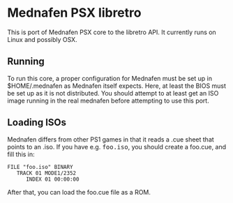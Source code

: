 # Mednafen PSX libretro

This is port of Mednafen PSX core to the libretro API.
It currently runs on Linux and possibly OSX.

## Running

To run this core, a proper configuration for Mednafen must be set up in
$HOME/.mednafen as Mednafen itself expects.
Here, at least the BIOS must be set up as it is not distributed.
You should attempt to at least get an ISO image running in the real mednafen before attempting
to use this port.


## Loading ISOs

Mednafen differs from other PS1 games in that it reads a .cue sheet that points to an .iso.
If you have e.g. <tt>foo.iso</tt>, you should create a foo.cue, and fill this in:

    FILE "foo.iso" BINARY
       TRACK 01 MODE1/2352
          INDEX 01 00:00:00

After that, you can load the foo.cue file as a ROM.

